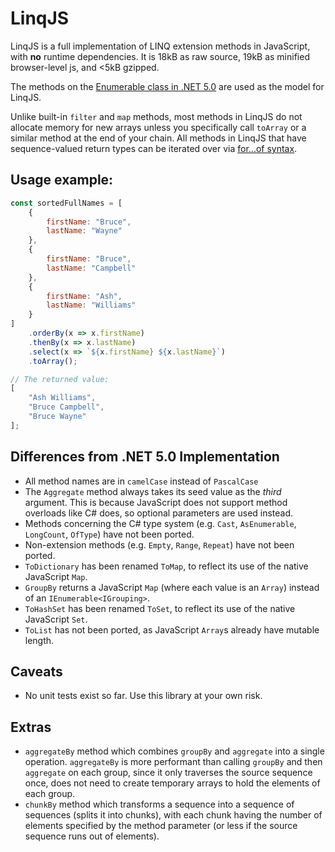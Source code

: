 
# LinqJS

LinqJS is a full implementation of LINQ extension methods in JavaScript, with **no** runtime dependencies.
It is 18kB as raw source, 19kB as minified browser-level js, and <5kB gzipped.

The methods on the [Enumerable class in .NET 5.0](https://docs.microsoft.com/en-us/dotnet/api/system.linq.enumerable?view=net-5.0) are used as the model for LinqJS.

Unlike built-in `filter`  and `map` methods, most methods in LinqJS do not allocate memory for new arrays unless you specifically call `toArray` or a similar method at the end of your chain. All methods in LinqJS that have sequence-valued return types can be iterated over via [for...of syntax](https://developer.mozilla.org/en-US/docs/Web/JavaScript/Reference/Statements/for...of).

## Usage example:

```javascript
const sortedFullNames = [
    {
        firstName: "Bruce",
        lastName: "Wayne"
    },
    {
        firstName: "Bruce",
        lastName: "Campbell"
    },
    {
        firstName: "Ash",
        lastName: "Williams"
    }
]
    .orderBy(x => x.firstName)
    .thenBy(x => x.lastName)
    .select(x => `${x.firstName} ${x.lastName}`)
    .toArray();

// The returned value:
[
    "Ash Williams",
    "Bruce Campbell",
    "Bruce Wayne"
];
```

## Differences from .NET 5.0 Implementation

 - All method names are in `camelCase` instead of `PascalCase`
 - The `Aggregate` method always takes its seed value as the *third* argument. This is because JavaScript does not support method overloads like C# does, so optional parameters are used instead.
 - Methods concerning the C# type system (e.g. `Cast`, `AsEnumerable`, `LongCount`, `OfType`) have not been ported.
 - Non-extension methods (e.g. `Empty`, `Range`, `Repeat`) have not been ported.
 - `ToDictionary` has been renamed `ToMap`, to reflect its use of the native JavaScript `Map`.
 - `GroupBy` returns a JavaScript `Map` (where each value is an `Array`) instead of an `IEnumerable<IGrouping>`.
 - `ToHashSet` has been renamed `ToSet`, to reflect its use of the native JavaScript `Set`.
 - `ToList` has not been ported, as JavaScript `Array`s already have mutable length.

## Caveats

 - No unit tests exist so far. Use this library at your own risk.

## Extras

 - `aggregateBy` method which combines `groupBy` and `aggregate` into a single operation. `aggregateBy` is more performant than calling `groupBy` and then `aggregate` on each group, since it only traverses the source sequence once, does not need to create temporary arrays to hold the elements of each group.
 - `chunkBy` method which transforms a sequence into a sequence of sequences (splits it into chunks), with each chunk having the number of elements specified by the method parameter (or less if the source sequence runs out of elements).
